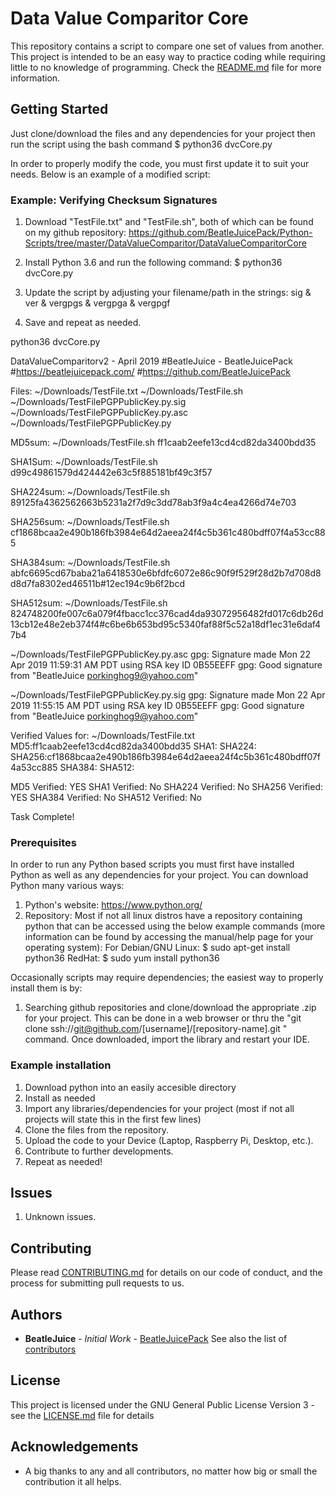 # Data Value Comparitor Core

This repository contains a script to compare one set of values from another.  
This project is intended to be an easy way to practice coding while requiring little to no knowledge of programming.
Check the [README.md](README.md) file for more information.

## Getting Started

Just clone/download the files and any dependencies for your project then run the script using the bash command
$ python36 dvcCore.py

In order to properly modify the code, you must first update it to suit your needs. Below is an example of a modified script:

### Example: Verifying Checksum Signatures

 1. Download "TestFile.txt" and "TestFile.sh", both of which can be found on
 my github repository: 
 https://github.com/BeatleJuicePack/Python-Scripts/tree/master/DataValueComparitor/DataValueComparitorCore 
 2. Install Python 3.6 and run the following command:
 $ python36 dvcCore.py

 3. Update the script by adjusting your filename/path in the strings:
 sig & ver & vergpgs & vergpga & vergpgf
 
 4. Save and repeat as needed.

 python36 dvcCore.py

DataValueComparitorv2 - April 2019
#BeatleJuice - BeatleJuicePack
#https://beatlejuicepack.com/
#https://github.com/BeatleJuicePack

Files: 
~/Downloads/TestFile.txt
~/Downloads/TestFile.sh
~/Downloads/TestFilePGPPublicKey.py.sig
~/Downloads/TestFilePGPPublicKey.py.asc
~/Downloads/TestFilePGPPublicKey.py

MD5sum: ~/Downloads/TestFile.sh
ff1caab2eefe13cd4cd82da3400bdd35

SHA1Sum: ~/Downloads/TestFile.sh
d99c49861579d424442e63c5f885181bf49c3f57

SHA224sum: ~/Downloads/TestFile.sh
89125fa4362562663b5231a2f7d9c3dd78ab3f9a4c4ea4266d74e703

SHA256sum: ~/Downloads/TestFile.sh
cf1868bcaa2e490b186fb3984e64d2aeea24f4c5b361c480bdff07f4a53cc885

SHA384sum: ~/Downloads/TestFile.sh
abfc6695cd67baba21a6418530e6bfdfc6072e86c90f9f529f28d2b7d708d8d8d7fa8302ed46511b#12ec194c9b6f2bcd

SHA512sum: ~/Downloads/TestFile.sh
824748200fe007c6a079f4fbacc1cc376cad4da93072956482fd017c6db26d13cb12e48e2eb374f4#c6be6b653bd95c5340faf88f5c52a18df1ec31e6daf47b4

~/Downloads/TestFilePGPPublicKey.py.asc
gpg: Signature made Mon 22 Apr 2019 11:59:31 AM PDT using RSA key ID 0B55EEFF
gpg: Good signature from "BeatleJuice <porkinghog9@yahoo.com>"

~/Downloads/TestFilePGPPublicKey.py.sig
gpg: Signature made Mon 22 Apr 2019 11:55:15 AM PDT using RSA key ID 0B55EEFF
gpg: Good signature from "BeatleJuice <porkinghog9@yahoo.com>"

Verified Values for: ~/Downloads/TestFile.txt
MD5:ff1caab2eefe13cd4cd82da3400bdd35
SHA1:
SHA224:
SHA256:cf1868bcaa2e490b186fb3984e64d2aeea24f4c5b361c480bdff07f4a53cc885
SHA384:
SHA512:

MD5 Verified: YES
SHA1 Verified: No
SHA224 Verified: No
SHA256 Verified: YES
SHA384 Verified: No
SHA512 Verified: No

Task Complete!

### Prerequisites

In order to run any Python based scripts you must first have installed Python as well as any dependencies for your project.
You can download Python many various ways:
1. Python's website: https://www.python.org/
2. Repository: Most if not all linux distros have a repository containing python that can be accessed using the below
example commands (more information can be found by accessing the manual/help page for your operating system):
For Debian/GNU Linux: $ sudo apt-get install python36
RedHat: $ sudo yum install python36

Occasionally scripts may require dependencies; the easiest way to properly install them is by:
1. Searching github repositories and clone/download the appropriate .zip for your project.  This can be done in a web browser
or thru the "git clone ssh://git@github.com/[username]/[repository-name].git	" command.  Once downloaded, import the library
and restart your IDE.

### Example installation

1. Download python into an easily accesible directory
2. Install as needed
3. Import any libraries/dependencies for your project (most if not all projects will state this in the first few lines)
4. Clone the files from the repository.
5. Upload the code to your Device (Laptop, Raspberry Pi, Desktop, etc.).
6. Contribute to further developments.
7. Repeat as needed!

## Issues

1. Unknown issues.

## Contributing

Please read [CONTRIBUTING.md](https://gist.github.com/BeatleJuicePack/47204bcc706e0e0c9e11d80e267f3d29) for details on our
code of conduct, and the process for submitting pull requests to us.

## Authors

* **BeatleJuice** - *Initial Work* - [BeatleJuicePack](https://github.com/BeatleJuicePack)
See also the list of [contributors](https://github.com/BeatleJuicePack/Arduino-Projects/contributors)

## License

This project is licensed under the GNU General Public License Version 3 - see the [LICENSE.md](LICENSE.md) file for details

## Acknowledgements

* A big thanks to any and all contributors, no matter how big or small the contribution it all helps.
